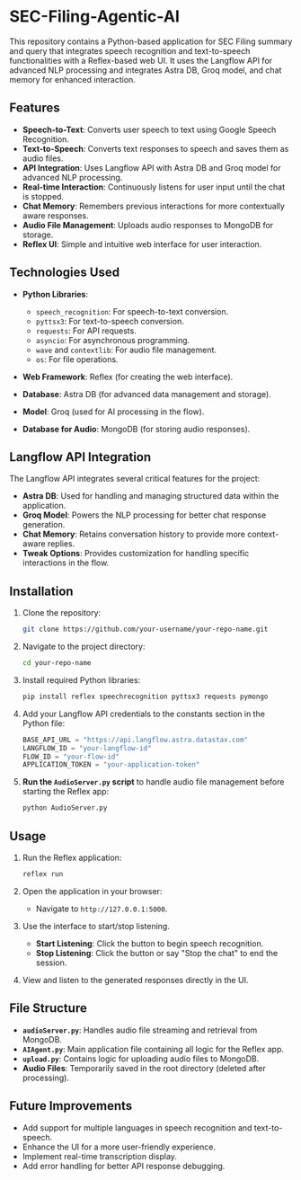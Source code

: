 # SEC-Filing-Agentic-AI

This repository contains a Python-based application for SEC Filing summary and query that integrates speech recognition and text-to-speech functionalities with a Reflex-based web UI. It uses the Langflow API for advanced NLP processing and integrates Astra DB, Groq model, and chat memory for enhanced interaction.

## Features

- **Speech-to-Text**: Converts user speech to text using Google Speech Recognition.
- **Text-to-Speech**: Converts text responses to speech and saves them as audio files.
- **API Integration**: Uses Langflow API with Astra DB and Groq model for advanced NLP processing.
- **Real-time Interaction**: Continuously listens for user input until the chat is stopped.
- **Chat Memory**: Remembers previous interactions for more contextually aware responses.
- **Audio File Management**: Uploads audio responses to MongoDB for storage.
- **Reflex UI**: Simple and intuitive web interface for user interaction.

## Technologies Used

- **Python Libraries**:
  - `speech_recognition`: For speech-to-text conversion.
  - `pyttsx3`: For text-to-speech conversion.
  - `requests`: For API requests.
  - `asyncio`: For asynchronous programming.
  - `wave` and `contextlib`: For audio file management.
  - `os`: For file operations.
  
- **Web Framework**: Reflex (for creating the web interface).
  
- **Database**: Astra DB (for advanced data management and storage).
  
- **Model**: Groq (used for AI processing in the flow).

- **Database for Audio**: MongoDB (for storing audio responses).

## Langflow API Integration

The Langflow API integrates several critical features for the project:

- **Astra DB**: Used for handling and managing structured data within the application.
- **Groq Model**: Powers the NLP processing for better chat response generation.
- **Chat Memory**: Retains conversation history to provide more context-aware replies.
- **Tweak Options**: Provides customization for handling specific interactions in the flow.

## Installation

1. Clone the repository:

   ```bash
   git clone https://github.com/your-username/your-repo-name.git
   ```

2. Navigate to the project directory:

   ```bash
   cd your-repo-name
   ```

3. Install required Python libraries:

   ```bash
   pip install reflex speechrecognition pyttsx3 requests pymongo
   ```

4. Add your Langflow API credentials to the constants section in the Python file:

   ```python
   BASE_API_URL = "https://api.langflow.astra.datastax.com"
   LANGFLOW_ID = "your-langflow-id"
   FLOW_ID = "your-flow-id"
   APPLICATION_TOKEN = "your-application-token"
   ```

5. **Run the `AudioServer.py` script** to handle audio file management before starting the Reflex app:

   ```bash
   python AudioServer.py
   ```

## Usage

1. Run the Reflex application:

   ```bash
   reflex run
   ```

2. Open the application in your browser:

   - Navigate to `http://127.0.0.1:5000`.

3. Use the interface to start/stop listening.

   - **Start Listening**: Click the button to begin speech recognition.
   - **Stop Listening**: Click the button or say "Stop the chat" to end the session.

4. View and listen to the generated responses directly in the UI.

## File Structure

- **`audioServer.py`**: Handles audio file streaming and retrieval from MongoDB.
- **`AIAgent.py`**: Main application file containing all logic for the Reflex app.
- **`upload.py`**: Contains logic for uploading audio files to MongoDB.
- **Audio Files**: Temporarily saved in the root directory (deleted after processing).

## Future Improvements

- Add support for multiple languages in speech recognition and text-to-speech.
- Enhance the UI for a more user-friendly experience.
- Implement real-time transcription display.
- Add error handling for better API response debugging.
